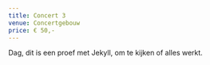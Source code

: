 ```yaml
---
title: Concert 3
venue: Concertgebouw
price: € 50,-
---
```


Dag, dit is een proef met Jekyll, om te kijken of alles werkt.
